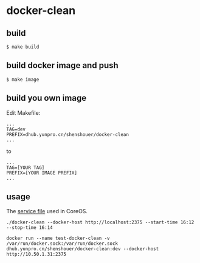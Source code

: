 # docker-clean

## build 

```
$ make build
```

## build docker image and push 

```
$ make image

```

## build you own image

Edit Makefile:
```
...
TAG=dev
PREFIX=dhub.yunpro.cn/shenshouer/docker-clean
...
```

to

```
...
TAG=[YOUR TAG]
PREFIX=[YOUR IMAGE PREFIX]
...
```

## usage

The [service file](docker-clean.service) used in CoreOS.

```
./docker-clean --docker-host http://localhost:2375 --start-time 16:12 --stop-time 16:14

docker run --name test-docker-clean -v /var/run/docker.sock:/var/run/docker.sock dhub.yunpro.cn/shenshouer/docker-clean:dev --docker-host http://10.50.1.31:2375
```
